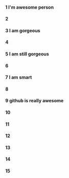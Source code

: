 #### 1 I'm awesome person
#### 2
#### 3 I am gorgeous
#### 4
#### 5 I am still gorgeous
#### 6
#### 7 I am smart
#### 8
#### 9 github is really awesome 
#### 10
#### 11
#### 12
#### 13
#### 14
#### 15